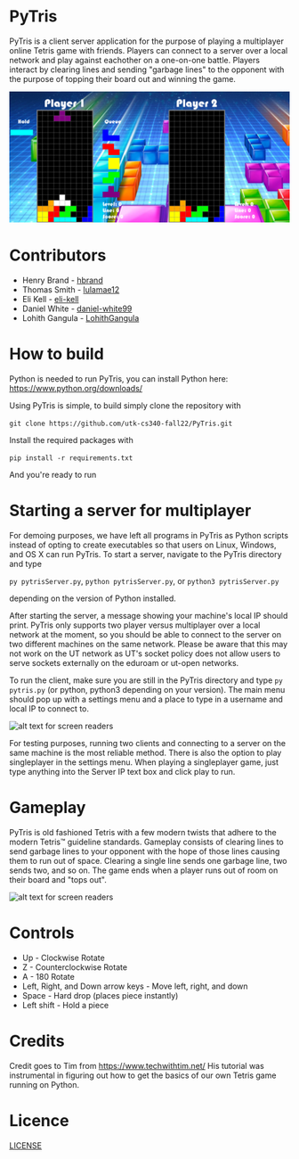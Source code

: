 # PyTris

PyTris is a client server application for the purpose of playing a multiplayer online Tetris game with friends. Players can connect to a server over a local network and play against eachother on a one-on-one battle. Players interact by clearing lines and sending "garbage lines" to the opponent with the purpose of topping their board out and winning the game. 

![alt text for screen readers](/cover.png "PyTris")

#  Contributors
* Henry Brand - [hbrand](https://github.com/hbrandutk)
* Thomas Smith - [lulamae12](https://github.com/lulamae12)
* Eli Kell - [eli-kell](https://github.com/eli-kell)
* Daniel White - [daniel-white99](https://github.com/daniel-white99)
* Lohith Gangula - [LohithGangula](https://github.com/LohithGangula)
# How to build
Python is needed to run PyTris, you can install Python here:
https://www.python.org/downloads/

Using PyTris is simple, to build simply clone the repository with 

```git clone https://github.com/utk-cs340-fall22/PyTris.git```


Install the required packages with 

```pip install -r requirements.txt```

And you're ready to run

# Starting a server for multiplayer
For demoing purposes, we have left all programs in PyTris as Python scripts instead of opting to create executables so that users on Linux, Windows, and OS X can run PyTris. To start a server, navigate to the PyTris directory and type

```py pytrisServer.py```, ```python pytrisServer.py```, or ```python3 pytrisServer.py``` 

depending on the version of Python installed.

After starting the server, a message showing your machine's local IP should print. PyTris only supports two player versus multiplayer over a local network at the moment, so you should be able to connect to the server on two different machines on the same network. Please be aware that this may not work on the UT network as UT's socket policy does not allow users to serve sockets externally on the eduroam or ut-open networks. 

To run the client, make sure you are still in the PyTris directory and type ```py pytris.py``` (or python, python3 depending on your version). The main menu should pop up with a settings menu and a place to type in a username and local IP to connect to. 

![alt text for screen readers](/example.png "PyTris")

For testing purposes, running two clients and connecting to a server on the same machine is the most reliable method. There is also the option to play singleplayer in the settings menu. When playing a singleplayer game, just type anything into the Server IP text box and click play to run.

# Gameplay
PyTris is old fashioned Tetris with a few modern twists that adhere to the modern Tetris™ guideline standards. Gameplay consists of clearing lines to send garbage lines to your opponent with the hope of those lines causing them to run out of space. Clearing a single line sends one garbage line, two sends two, and so on. The game ends when a player runs out of room on their board and "tops out".

![alt text for screen readers](/gameplay.png "PyTris")

# Controls
* Up - Clockwise Rotate
* Z - Counterclockwise Rotate
* A - 180 Rotate
* Left, Right, and Down arrow keys - Move left, right, and down
* Space - Hard drop (places piece instantly)
* Left shift - Hold a piece

# Credits

Credit goes to Tim from https://www.techwithtim.net/
His tutorial was instrumental in figuring out how to get the basics of our own Tetris game running on Python.

# Licence
[LICENSE](https://github.com/utk-cs340-fall22/PyTris/blob/main/LICENSE)
